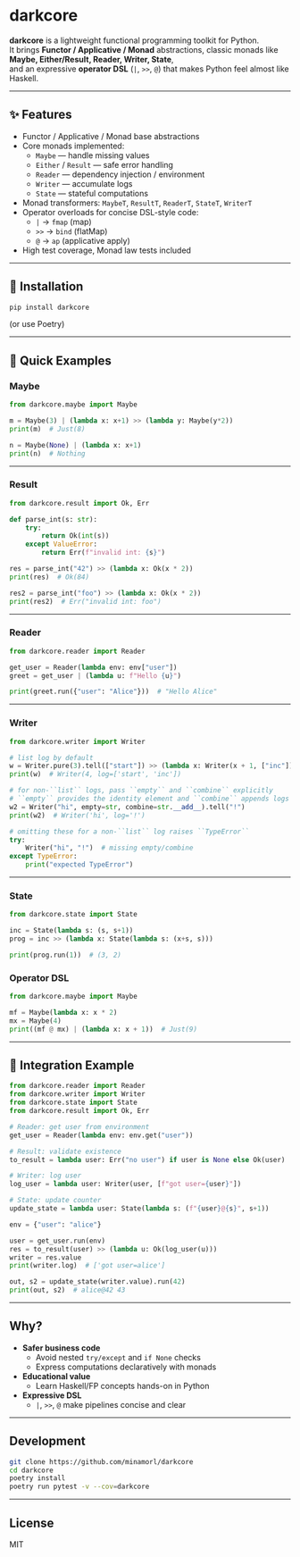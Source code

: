 # darkcore

**darkcore** is a lightweight functional programming toolkit for Python.  
It brings **Functor / Applicative / Monad** abstractions, classic monads like **Maybe, Either/Result, Reader, Writer, State**,  
and an expressive **operator DSL** (`|`, `>>`, `@`) that makes Python feel almost like Haskell.

---

## ✨ Features

- Functor / Applicative / Monad base abstractions
- Core monads implemented:
  - `Maybe` — handle missing values
  - `Either` / `Result` — safe error handling
  - `Reader` — dependency injection / environment
  - `Writer` — accumulate logs
  - `State` — stateful computations
- Monad transformers: `MaybeT`, `ResultT`, `ReaderT`, `StateT`, `WriterT`
- Operator overloads for concise DSL-style code:
  - `|` → `fmap` (map)
  - `>>` → `bind` (flatMap)
  - `@` → `ap` (applicative apply)
- High test coverage, Monad law tests included

---

## 🚀 Installation

```bash
pip install darkcore
```

(or use Poetry)

---

## 🧪 Quick Examples

### Maybe

```python
from darkcore.maybe import Maybe

m = Maybe(3) | (lambda x: x+1) >> (lambda y: Maybe(y*2))
print(m)  # Just(8)

n = Maybe(None) | (lambda x: x+1)
print(n)  # Nothing
```

---

### Result

```python
from darkcore.result import Ok, Err

def parse_int(s: str):
    try:
        return Ok(int(s))
    except ValueError:
        return Err(f"invalid int: {s}")

res = parse_int("42") >> (lambda x: Ok(x * 2))
print(res)  # Ok(84)

res2 = parse_int("foo") >> (lambda x: Ok(x * 2))
print(res2)  # Err("invalid int: foo")
```

---

### Reader

```python
from darkcore.reader import Reader

get_user = Reader(lambda env: env["user"])
greet = get_user | (lambda u: f"Hello {u}")

print(greet.run({"user": "Alice"}))  # "Hello Alice"
```

---

### Writer

```python
from darkcore.writer import Writer

# list log by default
w = Writer.pure(3).tell(["start"]) >> (lambda x: Writer(x + 1, ["inc"]))
print(w)  # Writer(4, log=['start', 'inc'])

# for non-``list`` logs, pass ``empty`` and ``combine`` explicitly
# ``empty`` provides the identity element and ``combine`` appends logs
w2 = Writer("hi", empty=str, combine=str.__add__).tell("!")
print(w2)  # Writer('hi', log='!')

# omitting these for a non-``list`` log raises ``TypeError``
try:
    Writer("hi", "!")  # missing empty/combine
except TypeError:
    print("expected TypeError")
```

---

### State

```python
from darkcore.state import State

inc = State(lambda s: (s, s+1))
prog = inc >> (lambda x: State(lambda s: (x+s, s)))

print(prog.run(1))  # (3, 2)
```

### Operator DSL

```python
from darkcore.maybe import Maybe

mf = Maybe(lambda x: x * 2)
mx = Maybe(4)
print((mf @ mx) | (lambda x: x + 1))  # Just(9)
```

---

## 📖 Integration Example

```python
from darkcore.reader import Reader
from darkcore.writer import Writer
from darkcore.state import State
from darkcore.result import Ok, Err

# Reader: get user from environment
get_user = Reader(lambda env: env.get("user"))

# Result: validate existence
to_result = lambda user: Err("no user") if user is None else Ok(user)

# Writer: log user
log_user = lambda user: Writer(user, [f"got user={user}"])

# State: update counter
update_state = lambda user: State(lambda s: (f"{user}@{s}", s+1))

env = {"user": "alice"}

user = get_user.run(env)
res = to_result(user) >> (lambda u: Ok(log_user(u)))
writer = res.value
print(writer.log)  # ['got user=alice']

out, s2 = update_state(writer.value).run(42)
print(out, s2)  # alice@42 43
```

---

## Why?

- **Safer business code**  
  - Avoid nested `try/except` and `if None` checks  
  - Express computations declaratively with monads  
- **Educational value**  
  - Learn Haskell/FP concepts hands-on in Python  
- **Expressive DSL**  
  - `|`, `>>`, `@` make pipelines concise and clear  

---

## Development

```bash
git clone https://github.com/minamorl/darkcore
cd darkcore
poetry install
poetry run pytest -v --cov=darkcore
```

---

## License

MIT
